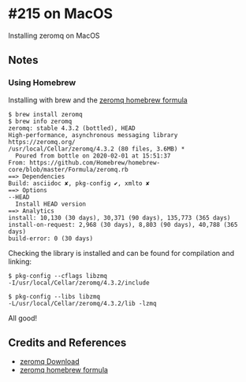 # #215 on MacOS

Installing zeromq on MacOS

## Notes

### Using Homebrew

Installing with brew and the [zeromq homebrew formula](https://formulae.brew.sh/formula/zeromq)

```
$ brew install zeromq
$ brew info zeromq
zeromq: stable 4.3.2 (bottled), HEAD
High-performance, asynchronous messaging library
https://zeromq.org/
/usr/local/Cellar/zeromq/4.3.2 (80 files, 3.6MB) *
  Poured from bottle on 2020-02-01 at 15:51:37
From: https://github.com/Homebrew/homebrew-core/blob/master/Formula/zeromq.rb
==> Dependencies
Build: asciidoc ✘, pkg-config ✔, xmlto ✘
==> Options
--HEAD
  Install HEAD version
==> Analytics
install: 10,130 (30 days), 30,371 (90 days), 135,773 (365 days)
install-on-request: 2,968 (30 days), 8,803 (90 days), 40,788 (365 days)
build-error: 0 (30 days)
```

Checking the library is installed and can be found for compilation and linking:

```
$ pkg-config --cflags libzmq
-I/usr/local/Cellar/zeromq/4.3.2/include

$ pkg-config --libs libzmq
-L/usr/local/Cellar/zeromq/4.3.2/lib -lzmq
```

All good!


## Credits and References

* [zeromq Download](https://zeromq.org/download/)
* [zeromq homebrew formula](https://formulae.brew.sh/formula/zeromq)
